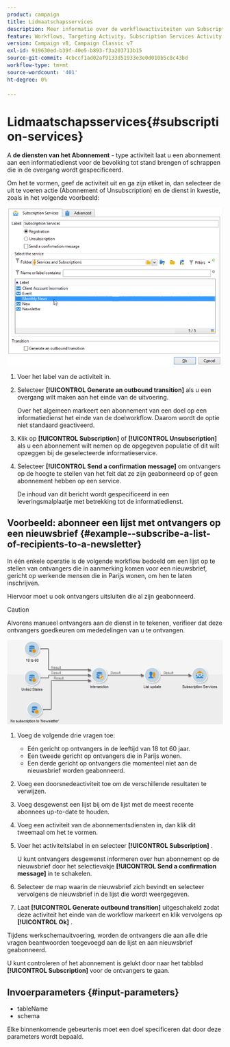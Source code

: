 ```yaml
---
product: campaign
title: Lidmaatschapsservices
description: Meer informatie over de workflowactiviteiten van Subscription Services
feature: Workflows, Targeting Activity, Subscription Services Activity
version: Campaign v8, Campaign Classic v7
exl-id: 919630ed-b39f-40e5-b893-f3a203713b15
source-git-commit: 4cbccf1ad02af9133d51933e3e0d010b5c8c43bd
workflow-type: tm+mt
source-wordcount: '401'
ht-degree: 0%

---
```


# Lidmaatschapsservices{#subscription-services}



A **de diensten van het Abonnement** - type activiteit laat u een abonnement aan een informatiedienst voor de bevolking tot stand brengen of schrappen die in de overgang wordt gespecificeerd.

Om het te vormen, geef de activiteit uit en ga zijn etiket in, dan selecteer de uit te voeren actie (Abonnement of Unsubscription) en de dienst in kwestie, zoals in het volgende voorbeeld:

![](assets/edit_service_inscription.png)

1. Voer het label van de activiteit in.
1. Selecteer **[!UICONTROL Generate an outbound transition]** als u een overgang wilt maken aan het einde van de uitvoering.

   Over het algemeen markeert een abonnement van een doel op een informatiedienst het einde van de doelworkflow. Daarom wordt de optie niet standaard geactiveerd.

1. Klik op **[!UICONTROL Subscription]** of **[!UICONTROL Unsubscription]** als u een abonnement wilt nemen op de opgegeven populatie of dit wilt opzeggen bij de geselecteerde informatieservice.
1. Selecteer **[!UICONTROL Send a confirmation message]** om ontvangers op de hoogte te stellen van het feit dat ze zijn geabonneerd op of geen abonnement hebben op een service.

   De inhoud van dit bericht wordt gespecificeerd in een leveringsmalplaatje met betrekking tot de informatiedienst.

## Voorbeeld: abonneer een lijst met ontvangers op een nieuwsbrief {#example--subscribe-a-list-of-recipients-to-a-newsletter}

In één enkele operatie is de volgende workflow bedoeld om een lijst op te stellen van ontvangers die in aanmerking komen voor een nieuwsbrief, gericht op werkende mensen die in Parijs wonen, om hen te laten inschrijven.

Hiervoor moet u ook ontvangers uitsluiten die al zijn geabonneerd.

>[!CAUTION]
>
>Alvorens manueel ontvangers aan de dienst in te tekenen, verifieer dat deze ontvangers goedkeuren om mededelingen van u te ontvangen.

![](assets/subscription_services_example.png)

1. Voeg de volgende drie vragen toe:

   * Eén gericht op ontvangers in de leeftijd van 18 tot 60 jaar.
   * Een tweede gericht op ontvangers die in Parijs wonen.
   * Een derde gericht op ontvangers die momenteel niet aan de nieuwsbrief worden geabonneerd.

1. Voeg een doorsnedeactiviteit toe om de verschillende resultaten te verwijzen.
1. Voeg desgewenst een lijst bij om de lijst met de meest recente abonnees up-to-date te houden.
1. Voeg een activiteit van de abonnementsdiensten in, dan klik dit tweemaal om het te vormen.
1. Voer het activiteitslabel in en selecteer **[!UICONTROL Subscription]** .

   U kunt ontvangers desgewenst informeren over hun abonnement op de nieuwsbrief door het selectievakje **[!UICONTROL Send a confirmation message]** in te schakelen.

1. Selecteer de map waarin de nieuwsbrief zich bevindt en selecteer vervolgens de nieuwsbrief in de lijst die wordt weergegeven.
1. Laat **[!UICONTROL Generate outbound transition]** uitgeschakeld zodat deze activiteit het einde van de workflow markeert en klik vervolgens op **[!UICONTROL Ok]** .

Tijdens werkschemauitvoering, worden de ontvangers die aan alle drie vragen beantwoorden toegevoegd aan de lijst en aan nieuwsbrief geabonneerd.

U kunt controleren of het abonnement is gelukt door naar het tabblad **[!UICONTROL Subscription]** voor de ontvangers te gaan.

## Invoerparameters {#input-parameters}

* tableName
* schema

Elke binnenkomende gebeurtenis moet een doel specificeren dat door deze parameters wordt bepaald.
